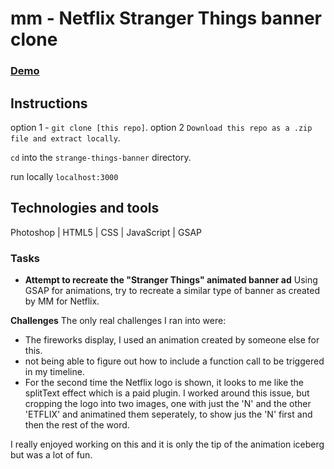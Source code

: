 # mm - Netflix Stranger Things banner clone

### [Demo](https://youtu.be/oCO87JEDb4k)

## Instructions

option 1 - `git clone [this repo]`.
option 2 `Download this repo as a .zip file and extract locally`.

`cd` into the `strange-things-banner` directory.

run locally `localhost:3000`

## Technologies and tools

Photoshop | HTML5 | CSS | JavaScript | GSAP

### Tasks

- **Attempt to recreate the "Stranger Things" animated banner ad**
  Using GSAP for animations, try to recreate a similar type of banner as created by MM for Netflix.

**Challenges**
The only real challenges I ran into were:

- The fireworks display, I used an animation created by someone else for this.
- not being able to figure out how to include a function call to be triggered in my timeline.
- For the second time the Netflix logo is shown, it looks to me like the splitText effect which is a paid plugin. I worked around this issue, but cropping the logo into two images, one with just the 'N' and the other 'ETFLIX' and animatined them seperately, to show jus the 'N' first and then the rest of the word.

I really enjoyed working on this and it is only the tip of the animation iceberg but was a lot of fun.
